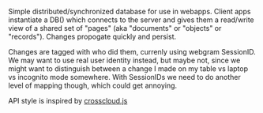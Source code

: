 
Simple distributed/synchronized database for use in webapps.  Client
apps instantiate a DB() which connects to the server and gives them a
read/write view of a shared set of "pages" (aka "documents" or
"objects" or "records").  Changes propogate quickly and persist.

Changes are tagged with who did them, currenly using webgram
SessionID.  We may want to use real user identity instead, but maybe
not, since we might want to distinguish between a change I made on my
table vs laptop vs incognito mode somewhere.  With SessionIDs we need
to do another level of mapping though, which could get annoying.

API style is inspired by
[crosscloud.js](https://github.com/sandhawke/crosscloud.js/blob/master/doc/planned-api.md)
